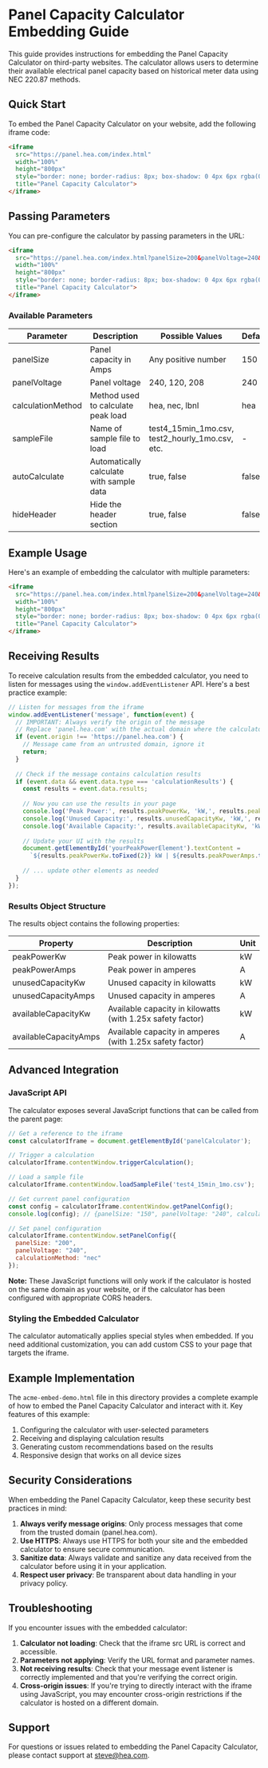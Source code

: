 # Panel Capacity Calculator Embedding Guide

This guide provides instructions for embedding the Panel Capacity Calculator on third-party websites. The calculator allows users to determine their available electrical panel capacity based on historical meter data using NEC 220.87 methods.

## Quick Start

To embed the Panel Capacity Calculator on your website, add the following iframe code:

```html
<iframe 
  src="https://panel.hea.com/index.html" 
  width="100%" 
  height="800px" 
  style="border: none; border-radius: 8px; box-shadow: 0 4px 6px rgba(0,0,0,0.1);" 
  title="Panel Capacity Calculator">
</iframe>
```

## Passing Parameters

You can pre-configure the calculator by passing parameters in the URL:

```html
<iframe 
  src="https://panel.hea.com/index.html?panelSize=200&panelVoltage=240&calculationMethod=hea" 
  width="100%" 
  height="800px" 
  style="border: none; border-radius: 8px; box-shadow: 0 4px 6px rgba(0,0,0,0.1);" 
  title="Panel Capacity Calculator">
</iframe>
```

### Available Parameters

| Parameter | Description | Possible Values | Default |
|-----------|-------------|----------------|---------|
| panelSize | Panel capacity in Amps | Any positive number | 150 |
| panelVoltage | Panel voltage | 240, 120, 208 | 240 |
| calculationMethod | Method used to calculate peak load | hea, nec, lbnl | hea |
| sampleFile | Name of sample file to load | test4_15min_1mo.csv, test2_hourly_1mo.csv, etc. | - |
| autoCalculate | Automatically calculate with sample data | true, false | false |
| hideHeader | Hide the header section | true, false | false |

## Example Usage

Here's an example of embedding the calculator with multiple parameters:

```html
<iframe 
  src="https://panel.hea.com/index.html?panelSize=200&panelVoltage=240&calculationMethod=hea&hideHeader=true" 
  width="100%" 
  height="800px" 
  style="border: none; border-radius: 8px; box-shadow: 0 4px 6px rgba(0,0,0,0.1);" 
  title="Panel Capacity Calculator">
</iframe>
```

## Receiving Results

To receive calculation results from the embedded calculator, you need to listen for messages using the `window.addEventListener` API. Here's a best practice example:

```javascript
// Listen for messages from the iframe
window.addEventListener('message', function(event) {
  // IMPORTANT: Always verify the origin of the message
  // Replace 'panel.hea.com' with the actual domain where the calculator is hosted
  if (event.origin !== 'https://panel.hea.com') {
    // Message came from an untrusted domain, ignore it
    return;
  }
  
  // Check if the message contains calculation results
  if (event.data && event.data.type === 'calculationResults') {
    const results = event.data.results;
    
    // Now you can use the results in your page
    console.log('Peak Power:', results.peakPowerKw, 'kW,', results.peakPowerAmps, 'A');
    console.log('Unused Capacity:', results.unusedCapacityKw, 'kW,', results.unusedCapacityAmps, 'A');
    console.log('Available Capacity:', results.availableCapacityKw, 'kW,', results.availableCapacityAmps, 'A');
    
    // Update your UI with the results
    document.getElementById('yourPeakPowerElement').textContent = 
      `${results.peakPowerKw.toFixed(2)} kW | ${results.peakPowerAmps.toFixed(1)} A`;
    
    // ... update other elements as needed
  }
});
```

### Results Object Structure

The results object contains the following properties:

| Property | Description | Unit |
|----------|-------------|------|
| peakPowerKw | Peak power in kilowatts | kW |
| peakPowerAmps | Peak power in amperes | A |
| unusedCapacityKw | Unused capacity in kilowatts | kW |
| unusedCapacityAmps | Unused capacity in amperes | A |
| availableCapacityKw | Available capacity in kilowatts (with 1.25x safety factor) | kW |
| availableCapacityAmps | Available capacity in amperes (with 1.25x safety factor) | A |

## Advanced Integration

### JavaScript API

The calculator exposes several JavaScript functions that can be called from the parent page:

```javascript
// Get a reference to the iframe
const calculatorIframe = document.getElementById('panelCalculator');

// Trigger a calculation
calculatorIframe.contentWindow.triggerCalculation();

// Load a sample file
calculatorIframe.contentWindow.loadSampleFile('test4_15min_1mo.csv');

// Get current panel configuration
const config = calculatorIframe.contentWindow.getPanelConfig();
console.log(config); // {panelSize: "150", panelVoltage: "240", calculationMethod: "hea"}

// Set panel configuration
calculatorIframe.contentWindow.setPanelConfig({
  panelSize: "200",
  panelVoltage: "240",
  calculationMethod: "nec"
});
```

**Note:** These JavaScript functions will only work if the calculator is hosted on the same domain as your website, or if the calculator has been configured with appropriate CORS headers.

### Styling the Embedded Calculator

The calculator automatically applies special styles when embedded. If you need additional customization, you can add custom CSS to your page that targets the iframe.

## Example Implementation

The `acme-embed-demo.html` file in this directory provides a complete example of how to embed the Panel Capacity Calculator and interact with it. Key features of this example:

1. Configuring the calculator with user-selected parameters
2. Receiving and displaying calculation results
3. Generating custom recommendations based on the results
4. Responsive design that works on all device sizes

## Security Considerations

When embedding the Panel Capacity Calculator, keep these security best practices in mind:

1. **Always verify message origins**: Only process messages that come from the trusted domain (panel.hea.com).
2. **Use HTTPS**: Always use HTTPS for both your site and the embedded calculator to ensure secure communication.
3. **Sanitize data**: Always validate and sanitize any data received from the calculator before using it in your application.
4. **Respect user privacy**: Be transparent about data handling in your privacy policy.

## Troubleshooting

If you encounter issues with the embedded calculator:

1. **Calculator not loading**: Check that the iframe src URL is correct and accessible.
2. **Parameters not applying**: Verify the URL format and parameter names.
3. **Not receiving results**: Check that your message event listener is correctly implemented and that you're verifying the correct origin.
4. **Cross-origin issues**: If you're trying to directly interact with the iframe using JavaScript, you may encounter cross-origin restrictions if the calculator is hosted on a different domain.

## Support

For questions or issues related to embedding the Panel Capacity Calculator, please contact support at [steve@hea.com](mailto:steve@hea.com?subject=Panel%20Calculator%20Embedding%20Support). 